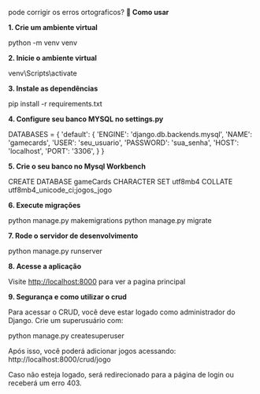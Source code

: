 pode corrigir os erros ortograficos? 
**🚀 Como usar**

**1. Crie um ambiente virtual**

python -m venv venv


**2. Inicie o ambiente virtual**

venv\Scripts\activate


**3. Instale as dependências**

pip install -r requirements.txt


**4. Configure seu banco MYSQL no settings.py**

DATABASES = {
    'default': {
        'ENGINE': 'django.db.backends.mysql',
        'NAME': 'gamecards',
        'USER': 'seu_usuario',
        'PASSWORD': 'sua_senha',
        'HOST': 'localhost',
        'PORT': '3306',
    }
}


**5. Crie o seu banco no Mysql Workbench**

CREATE DATABASE gameCards CHARACTER SET utf8mb4 COLLATE utf8mb4_unicode_ci;jogos_jogo


**6. Execute migrações**

python manage.py makemigrations
python manage.py migrate


**7. Rode o servidor de desenvolvimento**

python manage.py runserver


**8. Acesse a aplicação**

Visite [http://localhost:8000](http://localhost:8000/) para ver a pagina principal

**9. Segurança e como utilizar o crud**

Para acessar o CRUD, você deve estar logado como administrador do Django. Crie um superusuário com:

python manage.py createsuperuser


Após isso, você poderá adicionar jogos acessando:
http://localhost:8000/crud/jogo

Caso não esteja logado, será redirecionado para a página de login ou receberá um erro 403.
